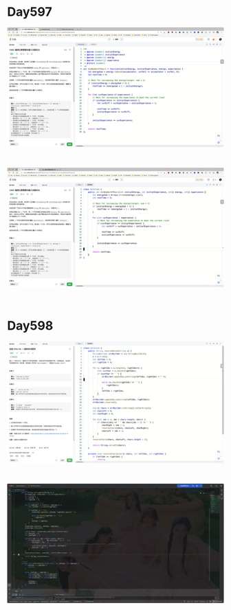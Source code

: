 # Day597

![day597-01](2303img.assets/day597-01.png)

&nbsp;

![day597-02](2303img.assets/day597-02.png)

&nbsp;

# Day598

![day598-01](2303img.assets/day598-01.png)

&nbsp;

![day598-02](2303img.assets/day598-02.png)